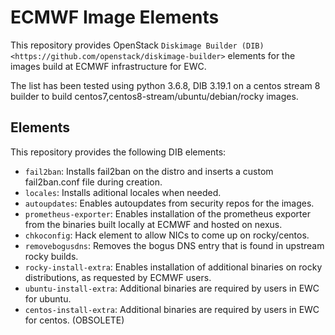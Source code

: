 
# ECMWF Image Elements

This repository provides OpenStack `Diskimage Builder (DIB)  <https://github.com/openstack/diskimage-builder>` elements for the images build at ECMWF infrastructure for EWC.

The list has been tested using python 3.6.8, DIB 3.19.1 on a centos stream 8 builder to build centos7,centos8-stream/ubuntu/debian/rocky images.

## Elements

This repository provides the following DIB elements:

* ``fail2ban``: Installs fail2ban on the distro and inserts a custom fail2ban.conf file during creation.
* ``locales``: Installs aditional locales when needed.
* ``autoupdates``: Enables autoupdates from security repos for the images.
* ``prometheus-exporter``: Enables installation of the prometheus exporter from the binaries built locally at ECMWF and hosted on nexus.
* ``chkoconfig``: Hack element to allow NICs to come up on rocky/centos.
* ``removebogusdns``: Removes the bogus DNS entry that is found in upstream rocky builds.
* ``rocky-install-extra``: Enables installation of additional binaries on rocky distributions, as requested by ECMWF users.
* ``ubuntu-install-extra``: Additional binaries are required by users in EWC for ubuntu.
* ``centos-install-extra``: Additional binaries are required by users in EWC for centos. (OBSOLETE)
